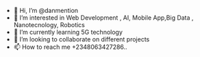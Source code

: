 - 👋 Hi, I’m @danmention
- 👀 I’m interested in Web Development , AI, Mobile App,Big Data , Nanotecnology, Robotics 
- 🌱 I’m currently learning 5G technology 
- 💞️ I’m looking to collaborate on different projects
- 📫 How to reach me +2348063427286..

<!---
danmention/danmention is a ✨ special ✨ repository because its `README.md` (this file) appears on your GitHub profile.
You can click the Preview link to take a look at your changes.
--->
